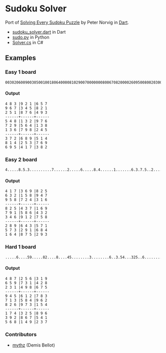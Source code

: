 Sudoku Solver
=============

Port of [Solving Every Sudoku Puzzle](http://norvig.com/sudoku.html) by Peter Norvig in [Dart](http://www.dartlang.org/).

  - [sudoku_solver.dart](https://github.com/dartist/sudoku_solver/blob/master/bin/sudoku_solver.dart) in Dart
  - [sudo.py](http://norvig.com/sudo.py) in Python
  - [Solver.cs](https://github.com/PKRoma/LinqSudokuSolver/blob/master/Solver.cs) in C#
  
## Examples

### Easy 1 board

    003020600900305001001806400008102900700000008006708200002609500800203009005010300

#### Output 

    4 8 3 |9 2 1 |6 5 7 
    9 6 7 |3 4 5 |8 2 1 
    2 5 1 |8 7 6 |4 9 3 
    ------+------+------
    5 4 8 |1 3 2 |9 7 6 
    7 2 9 |5 6 4 |1 3 8 
    1 3 6 |7 9 8 |2 4 5 
    ------+------+------
    3 7 2 |6 8 9 |5 1 4 
    8 1 4 |2 5 3 |7 6 9 
    6 9 5 |4 1 7 |3 8 2 

### Easy 2 board

    4.....8.5.3..........7......2.....6.....8.4......1.......6.3.7.5..2.....1.4......

#### Output 

    4 1 7 |3 6 9 |8 2 5 
    6 3 2 |1 5 8 |9 4 7 
    9 5 8 |7 2 4 |3 1 6 
    ------+------+------
    8 2 5 |4 3 7 |1 6 9 
    7 9 1 |5 8 6 |4 3 2 
    3 4 6 |9 1 2 |7 5 8 
    ------+------+------
    2 8 9 |6 4 3 |5 7 1 
    5 7 3 |2 9 1 |6 8 4 
    1 6 4 |8 7 5 |2 9 3 

### Hard 1 board

    .....6....59.....82....8....45........3........6..3.54...325..6..................

#### Output 

    4 8 7 |2 5 6 |3 1 9 
    6 5 9 |7 3 1 |4 2 8 
    2 3 1 |4 9 8 |6 7 5 
    ------+------+------
    9 4 5 |6 1 2 |7 8 3 
    7 1 3 |5 8 4 |9 6 2 
    8 2 6 |9 7 3 |1 5 4 
    ------+------+------
    1 7 4 |3 2 5 |8 9 6 
    3 9 2 |8 6 7 |5 4 1 
    5 6 8 |1 4 9 |2 3 7 


### Contributors

  - [mythz](https://github.com/mythz) (Demis Bellot)

